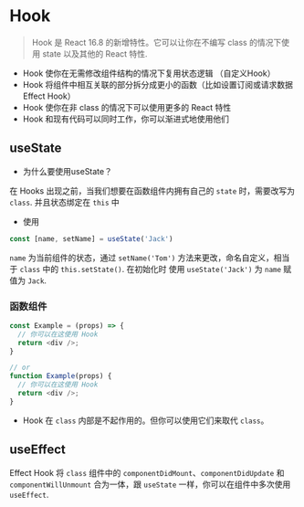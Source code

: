 # Hook

> Hook 是 React 16.8 的新增特性。它可以让你在不编写 class 的情况下使用 state 以及其他的 React 特性.

* Hook 使你在无需修改组件结构的情况下复用状态逻辑 （自定义Hook）
* Hook 将组件中相互关联的部分拆分成更小的函数（比如设置订阅或请求数据 Effect Hook）
* Hook 使你在非 class 的情况下可以使用更多的 React 特性
* Hook 和现有代码可以同时工作，你可以渐进式地使用他们



## useState

* 为什么要使用useState？

在 Hooks 出现之前，当我们想要在函数组件内拥有自己的 `state` 时，需要改写为 `class`. 并且状态绑定在 `this` 中

* 使用

```js
const [name, setName] = useState('Jack')
```

`name` 为当前组件的状态，通过 `setName('Tom')` 方法来更改，命名自定义，相当于 `class` 中的 `this.setState()`. 在初始化时 使用 `useState('Jack')` 为 `name` 赋值为 `Jack`. 

### 函数组件

```js
const Example = (props) => {
  // 你可以在这使用 Hook
  return <div />;
}

// or
function Example(props) {
  // 你可以在这使用 Hook
  return <div />;
}
```

* Hook 在 `class` 内部是不起作用的。但你可以使用它们来取代 `class`。

## useEffect

 Effect Hook 将 `class` 组件中的 `componentDidMount`、`componentDidUpdate` 和 `componentWillUnmount` 合为一体，跟 `useState` 一样，你可以在组件中多次使用 `useEffect`.

